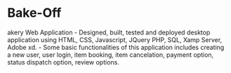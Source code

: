 # Bake-Off
akery Web Application - Designed, built, tested and deployed desktop application using HTML, CSS, Javascript, JQuery PHP, SQL, Xamp Server, Adobe xd. - Some basic functionalities of this application includes creating a new user, user login, item booking, item cancelation, payment option, status dispatch option, review options.
